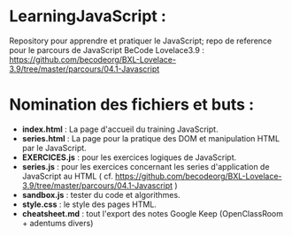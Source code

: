 # LearningJavaScript :

Repository pour apprendre et pratiquer le JavaScript; repo de reference pour le parcours de JavaScript BeCode Lovelace3.9 : https://github.com/becodeorg/BXL-Lovelace-3.9/tree/master/parcours/04.1-Javascript  

# Nomination des fichiers et buts : 

- **index.html** : La page d'accueil du training JavaScript.  
- **series.html** : La page pour la pratique des DOM et manipulation HTML par le JavaScript.  
- **EXERCICES.js** : pour les exercices logiques de JavaScript.  
- **series.js** : pour les exercices concernant les series d'application de JavaScript au HTML ( cf. https://github.com/becodeorg/BXL-Lovelace-3.9/tree/master/parcours/04.1-Javascript )  
- **sandbox.js** : tester du code et algorithmes.  
- **style.css** : le style des pages HTML.  
- **cheatsheet.md** : tout l'export des notes Google Keep (OpenClassRoom + adentums divers) 
